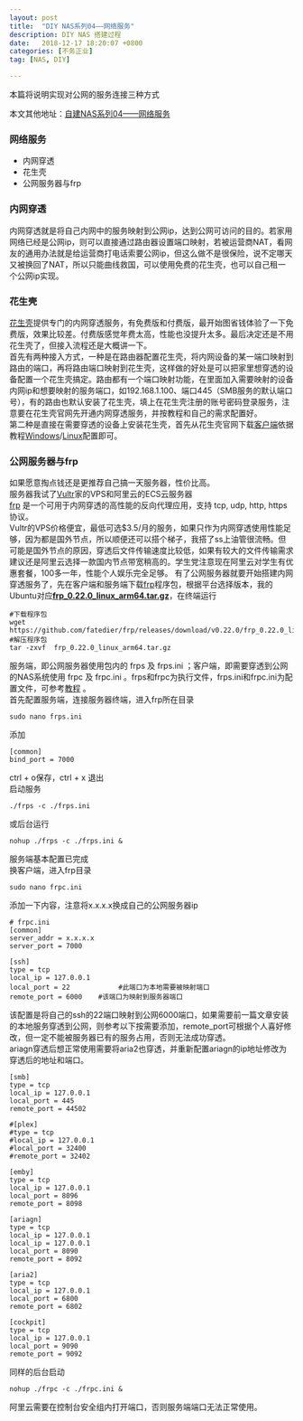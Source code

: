 ```yaml
---
layout: post
title:  "DIY NAS系列04——网络服务"
description: DIY NAS 搭建过程
date:   2018-12-17 18:20:07 +0800
categories: [不务正业]
tag: [NAS, DIY]

---
```


本篇将说明实现对公网的服务连接三种方式  

本文其他地址：[自建NAS系列04——网络服务](https://www.jianshu.com/p/86e93c85c7cb)  

### 网络服务  

* 内网穿透
* 花生壳
* 公网服务器与frp

### 内网穿透  

内网穿透就是将自己内网中的服务映射到公网ip，达到公网可访问的目的。若家用网络已经是公网ip，则可以直接通过路由器设置端口映射，若被运营商NAT，看网友的通用办法就是给运营商打电话索要公网ip，但这么做不是很保险，说不定哪天又被换回了NAT，所以只能曲线救国，可以使用免费的花生壳，也可以自己租一个公网ip实现。  

### 花生壳  

[花生壳](https://hsk.oray.com/price/#personal)提供专门的内网穿透服务，有免费版和付费版，最开始图省钱体验了一下免费版，效果比较差。付费版感觉年费太高，性能也没提升太多。最后决定还是不用花生壳了，但接入流程还是大概讲一下。  
首先有两种接入方式，一种是在路由器配置花生壳，将内网设备的某一端口映射到路由的端口，再将路由端口映射到花生壳，这样做的好处是可以把家里想穿透的设备配置一个花生壳搞定。路由都有一个端口映射功能，在里面加入需要映射的设备内网ip和想要映射的服务端口，如192.168.1.100、端口445（SMB服务的默认端口号），有的路由也默认安装了花生壳，填上在花生壳注册的账号密码登录服务，注意要在花生壳官网先开通内网穿透服务，并按教程和自己的需求配置好。  
第二种是直接在需要穿透的设备上安装花生壳，首先从花生壳官网下载[客户端](https://hsk.oray.com/download/)依据教程[Windows](http://service.oray.com/question/2480.html)/[Linux](http://service.oray.com/question/4287.html)配置即可。  

### 公网服务器与frp  

如果愿意掏点钱还是更推荐自己搞一天服务器，性价比高。  
服务器我试了[Vultr](https://www.vultr.com/?ref=7556690)家的VPS和阿里云的ECS云服务器  
[frp](https://github.com/fatedier/frp/blob/master/README_zh.md) 是一个可用于内网穿透的高性能的反向代理应用，支持 tcp, udp, http, https 协议。  
Vultr的VPS价格便宜，最低可选$3.5/月的服务，如果只作为内网穿透使用性能足够，因为都是国外节点，所以顺便还可以搭个梯子，我搭了ss上油管很流畅。但可能是国外节点的原因，穿透后文件传输速度比较低，如果有较大的文件传输需求建议还是阿里云选择一款国内节点带宽稍高的。学生党注意现在阿里云对学生有优惠套餐，100多一年，性能个人娱乐完全足够。
有了公网服务器就要开始搭建内网穿透服务了，先在客户端和服务端下载[frp](https://github.com/fatedier/frp/releases)程序包，根据平台选择版本，我的Ubuntu对应[**frp_0.22.0_linux_arm64.tar.gz**](https://github.com/fatedier/frp/releases/download/v0.22.0/frp_0.22.0_linux_arm64.tar.gz)，在终端运行  

```shell
#下载程序包
wget https://github.com/fatedier/frp/releases/download/v0.22.0/frp_0.22.0_linux_arm64.tar.gz
#解压程序包
tar -zxvf  frp_0.22.0_linux_arm64.tar.gz
```
服务端，即公网服务器使用包内的 frps 及 frps.ini ；客户端，即需要穿透到公网的NAS系统使用 frpc 及 frpc.ini 。frps和frpc为执行文件，frps.ini和frpc.ini为配置文件，可参考[教程](https://github.com/fatedier/frp/blob/master/README_zh.md) 。  
首先配置服务端，连接服务器终端，进入frp所在目录  

```shell
sudo nano frps.ini
```
添加  
```
[common]
bind_port = 7000
```
ctrl + o保存，ctrl + x 退出  
启动服务  

```shell
./frps -c ./frps.ini
```
或后台运行  
```shell
nohup ./frps -c ./frps.ini &
```
服务端基本配置已完成  
换客户端，进入frp目录  

```shell
sudo nano frpc.ini
```
添加一下内容，注意将x.x.x.x换成自己的公网服务器ip  
```
# frpc.ini
[common]
server_addr = x.x.x.x
server_port = 7000

[ssh]
type = tcp
local_ip = 127.0.0.1
local_port = 22            #此端口为本地需要被映射端口
remote_port = 6000    #该端口为映射到服务器端口
```
该配置是将自己的ssh的22端口映射到公网6000端口，如果需要前一篇文章安装的本地服务穿透到公网，则参考以下按需要添加，remote_port可根据个人喜好修改，但一定不能被服务器已有的服务占用，否则无法成功穿透。  
ariagn穿透后想正常使用需要将aria2也穿透，并重新配置ariagn的ip地址修改为穿透后的地址和端口。  

```
[smb]
type = tcp
local_ip = 127.0.0.1
local_port = 445
remote_port = 44502

#[plex]
#type = tcp
#local_ip = 127.0.0.1
#local_port = 32400
#remote_port = 32402

[emby]
type = tcp
local_ip = 127.0.0.1
local_port = 8096
remote_port = 8098

[ariagn]
type = tcp
local_ip = 127.0.0.1
local_ip = 127.0.0.1
local_port = 8090
remote_port = 8092

[aria2]
type = tcp
local_ip = 127.0.0.1
local_port = 6800
remote_port = 6802

[cockpit]
type = tcp
local_ip = 127.0.0.1
local_port = 9090
remote_port = 9092
```
同样的后台启动  
```shell
nohup ./frpc -c ./frpc.ini &
```
阿里云需要在控制台安全组内打开端口，否则服务端端口无法正常使用。  